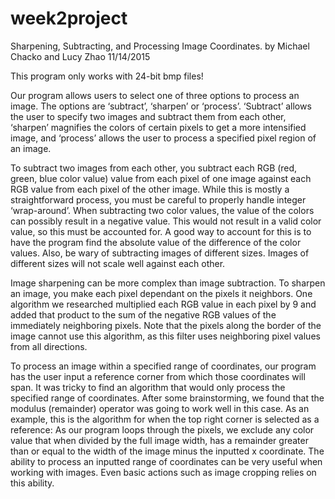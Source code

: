 # week2project
Sharpening, Subtracting, and Processing Image Coordinates.
by Michael Chacko and Lucy Zhao		11/14/2015

This program only works with 24-bit bmp files!

Our program allows users to select one of three options to process an image. The options are ‘subtract’, ‘sharpen’ or ‘process’.  ‘Subtract’ allows the user to specify two images and subtract them from each other, ‘sharpen’ magnifies the colors of certain pixels to get a more intensified image, and ‘process’ allows the user to process a specified pixel region of an image.

To subtract two images from each other, you subtract each RGB (red, green, blue color value)  value from each pixel of one image against each RGB value from each pixel of the other image. While this is mostly a straightforward process, you must be careful to properly handle integer ‘wrap-around’. When subtracting two color values, the value of the colors can possibly result in a negative value. This would not result in a valid color value, so this must be accounted for. A good way to account for this is to have the program find the absolute value of the
difference of the color values. Also, be wary of subtracting images of different sizes. Images of different sizes will not scale well against each other.

Image sharpening can be more complex than image subtraction. To sharpen an image, you make each pixel dependant on the pixels it neighbors. One algorithm we researched multiplied each RGB value in each pixel by 9 and added that product to the sum of the negative RGB values of the immediately neighboring pixels. Note that the pixels along the border of the image cannot use this algorithm, as this filter uses neighboring pixel values from all directions.	

To process an image within a specified range of coordinates, our program has the user input a reference corner from which those coordinates will span. It was tricky to find an algorithm that would only process the specified range of coordinates. After some brainstorming, we found that the modulus (remainder) operator was going to work well in this case. As an example, this is the algorithm for when the top right corner is selected as a reference: As our program loops through the pixels,  we exclude any color value that when divided by the full image width, has a remainder greater than or equal to the width of the image minus the inputted x coordinate.
The ability to process an inputted range of coordinates can be very useful when working with images. Even basic actions such as image cropping relies on this ability.
